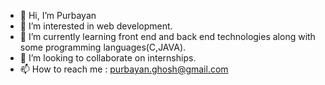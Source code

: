 - 👋 Hi, I’m Purbayan
- 👀 I’m interested in web development.
- 🌱 I’m currently learning front end and back end technologies along with some programming languages(C,JAVA).
- 💞️ I’m looking to collaborate on internships.
- 📫 How to reach me : purbayan.ghosh@gmail.com
<!---
purbayan02/purbayan02 is a ✨ special ✨ repository because its `README.md` (this file) appears on your GitHub profile.
You can click the Preview link to take a look at your changes.
--->
